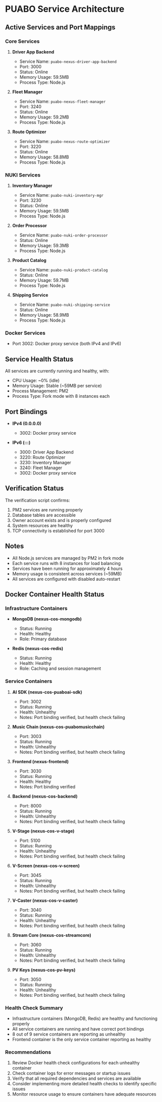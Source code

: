 # PUABO Service Architecture

## Active Services and Port Mappings

### Core Services
1. **Driver App Backend**
   - Service Name: `puabo-nexus-driver-app-backend`
   - Port: 3000
   - Status: Online
   - Memory Usage: 59.5MB
   - Process Type: Node.js

2. **Fleet Manager**
   - Service Name: `puabo-nexus-fleet-manager`
   - Port: 3240
   - Status: Online
   - Memory Usage: 59.2MB
   - Process Type: Node.js

3. **Route Optimizer**
   - Service Name: `puabo-nexus-route-optimizer`
   - Port: 3220
   - Status: Online
   - Memory Usage: 58.8MB
   - Process Type: Node.js

### NUKI Services
1. **Inventory Manager**
   - Service Name: `puabo-nuki-inventory-mgr`
   - Port: 3230
   - Status: Online
   - Memory Usage: 59.5MB
   - Process Type: Node.js

2. **Order Processor**
   - Service Name: `puabo-nuki-order-processor`
   - Status: Online
   - Memory Usage: 59.3MB
   - Process Type: Node.js

3. **Product Catalog**
   - Service Name: `puabo-nuki-product-catalog`
   - Status: Online
   - Memory Usage: 59.7MB
   - Process Type: Node.js

4. **Shipping Service**
   - Service Name: `puabo-nuki-shipping-service`
   - Status: Online
   - Memory Usage: 58.9MB
   - Process Type: Node.js

### Docker Services
- Port 3002: Docker proxy service (both IPv4 and IPv6)

## Service Health Status
All services are currently running and healthy, with:
- CPU Usage: ~0% (idle)
- Memory Usage: Stable (~59MB per service)
- Process Management: PM2
- Process Type: Fork mode with 8 instances each

## Port Bindings
- **IPv4 (0.0.0.0)**
  - 3002: Docker proxy service

- **IPv6 (:::)**
  - 3000: Driver App Backend
  - 3220: Route Optimizer
  - 3230: Inventory Manager
  - 3240: Fleet Manager
  - 3002: Docker proxy service

## Verification Status
The verification script confirms:
1. PM2 services are running properly
2. Database tables are accessible
3. Owner account exists and is properly configured
4. System resources are healthy
5. TCP connectivity is established for port 3000

## Notes
- All Node.js services are managed by PM2 in fork mode
- Each service runs with 8 instances for load balancing
- Services have been running for approximately 4 hours
- Memory usage is consistent across services (~59MB)
- All services are configured with disabled auto-restart

## Docker Container Health Status

### Infrastructure Containers
- **MongoDB (nexus-cos-mongodb)**
  - Status: Running
  - Health: Healthy
  - Role: Primary database

- **Redis (nexus-cos-redis)**
  - Status: Running
  - Health: Healthy
  - Role: Caching and session management

### Service Containers
1. **AI SDK (nexus-cos-puaboai-sdk)**
   - Port: 3002
   - Status: Running
   - Health: Unhealthy
   - Notes: Port binding verified, but health check failing

2. **Music Chain (nexus-cos-puabomusicchain)**
   - Port: 3003
   - Status: Running
   - Health: Unhealthy
   - Notes: Port binding verified, but health check failing

3. **Frontend (nexus-frontend)**
   - Port: 3030
   - Status: Running
   - Health: Healthy
   - Notes: Port binding verified

4. **Backend (nexus-cos-backend)**
   - Port: 8000
   - Status: Running
   - Health: Unhealthy
   - Notes: Port binding verified, but health check failing

5. **V-Stage (nexus-cos-v-stage)**
   - Port: 5100
   - Status: Running
   - Health: Unhealthy
   - Notes: Port binding verified, but health check failing

6. **V-Screen (nexus-cos-v-screen)**
   - Port: 3045
   - Status: Running
   - Health: Unhealthy
   - Notes: Port binding verified, but health check failing

7. **V-Caster (nexus-cos-v-caster)**
   - Port: 3040
   - Status: Running
   - Health: Unhealthy
   - Notes: Port binding verified, but health check failing

8. **Stream Core (nexus-cos-streamcore)**
   - Port: 3060
   - Status: Running
   - Health: Unhealthy
   - Notes: Port binding verified, but health check failing

9. **PV Keys (nexus-cos-pv-keys)**
   - Port: 3050
   - Status: Running
   - Health: Unhealthy
   - Notes: Port binding verified, but health check failing

### Health Check Summary
- Infrastructure containers (MongoDB, Redis) are healthy and functioning properly
- All service containers are running and have correct port bindings
- 8 out of 9 service containers are reporting as unhealthy
- Frontend container is the only service container reporting as healthy

### Recommendations
1. Review Docker health check configurations for each unhealthy container
2. Check container logs for error messages or startup issues
3. Verify that all required dependencies and services are available
4. Consider implementing more detailed health checks to identify specific issues
5. Monitor resource usage to ensure containers have adequate resources